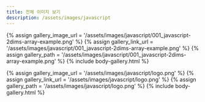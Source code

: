```yaml
---
title: 전체 이미지 보기
description: /assets/images/javascript
---
```




{% assign gallery_image_url = '/assets/images/javascript/001_javascript-2dims-array-example.png' %}
{% assign gallery_link_url = '/assets/images/javascript/001_javascript-2dims-array-example.png' %}
{% assign gallery_path = '/assets/images/javascript/001_javascript-2dims-array-example.png' %}
{% include body-gallery.html %}

{% assign gallery_image_url = '/assets/images/javascript/logo.png' %}
{% assign gallery_link_url = '/assets/images/javascript/logo.png' %}
{% assign gallery_path = '/assets/images/javascript/logo.png' %}
{% include body-gallery.html %}
